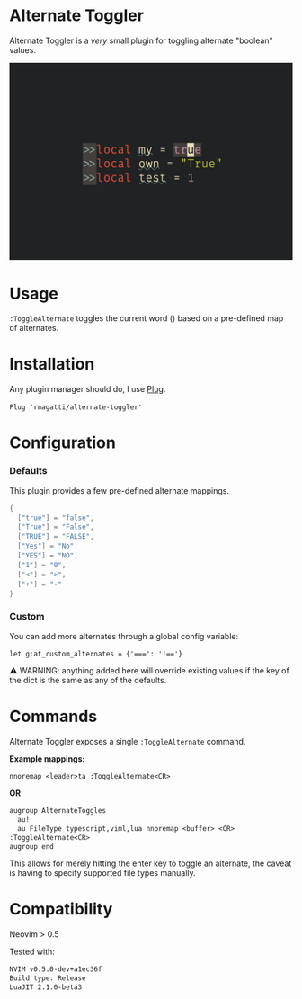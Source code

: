 # Alternate Toggler
Alternate Toggler is a _very_ small plugin for toggling alternate "boolean" values.

![](https://github.com/rmagatti/readme-assets/blob/main/alternate-toggler.gif)

# Usage
`:ToggleAlternate` toggles the current word (<cword>) based on a pre-defined map of alternates.

# Installation
Any plugin manager should do, I use [Plug](https://github.com/junegunn/vim-plug).

`Plug 'rmagatti/alternate-toggler'`

# Configuration

### Defaults
This plugin provides a few pre-defined alternate mappings.
```lua
{
  ["true"] = "false",
  ["True"] = "False",
  ["TRUE"] = "FALSE",
  ["Yes"] = "No",
  ["YES"] = "NO",
  ["1"] = "0",
  ["<"] = ">",
  ["+"] = "-"
}
```

### Custom
You can add more alternates through a global config variable:
```viml
let g:at_custom_alternates = {'===': '!=='}
```
:warning: WARNING: anything added here will override existing values if the key of the dict is the same as any of the defaults.

# Commands
Alternate Toggler exposes a single `:ToggleAlternate` command.

**Example mappings:**
```viml
nnoremap <leader>ta :ToggleAlternate<CR>
```
**OR**
```viml
augroup AlternateToggles
  au!
  au FileType typescript,viml,lua nnoremap <buffer> <CR> :ToggleAlternate<CR>
augroup end
```
This allows for merely hitting the enter key to toggle an alternate, the caveat is having to specify supported file types manually.

# Compatibility
Neovim > 0.5

Tested with:
```
NVIM v0.5.0-dev+a1ec36f
Build type: Release
LuaJIT 2.1.0-beta3
```
